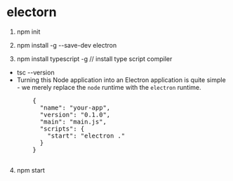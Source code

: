 # electorn

1. npm init

2. npm install -g --save-dev electron

3.  npm install typescript -g    // install type script compiler

   * tsc --version
   *  Turning this Node application into an Electron application is quite simple - we merely replace the `node` runtime with the `electron` runtime. 

   <pre>
       {
         "name": "your-app",
         "version": "0.1.0",
         "main": "main.js",
         "scripts": {
           "start": "electron ."
         }
       }
   </pre>

4. npm start